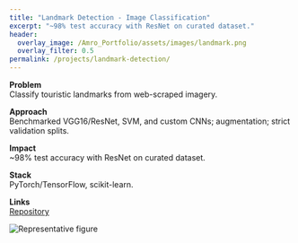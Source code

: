 ```yaml
---
title: "Landmark Detection - Image Classification"
excerpt: "~98% test accuracy with ResNet on curated dataset."
header:
  overlay_image: /Amro_Portfolio/assets/images/landmark.png
  overlay_filter: 0.5
permalink: /projects/landmark-detection/
---
```


**Problem**  
Classify touristic landmarks from web-scraped imagery.

**Approach**  
Benchmarked VGG16/ResNet, SVM, and custom CNNs; augmentation; strict validation splits.

**Impact**  
~98% test accuracy with ResNet on curated dataset.

**Stack**  
PyTorch/TensorFlow, scikit-learn.

**Links**  
[Repository](https://github.com/Amro6625/Landmark_Detection.git)

![Representative figure](/Amro_Portfolio/assets/images/landmark.png)